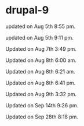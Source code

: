 # drupal-9

updated on Aug 5th 8:55 pm.

updated on Aug 5th 9:11 pm.

Updated on Aug 7th 3:49 pm.

Updated on Aug 8th 6:00 am.

Updated on Aug 8th 6:21 am.

Updated on Aug 8th 6:41 pm.

Updated on Aug 9th 3:32 pm.

Updated on Sep 14th 9:26 pm.

Updated on Sep 28th 8:18 pm.
